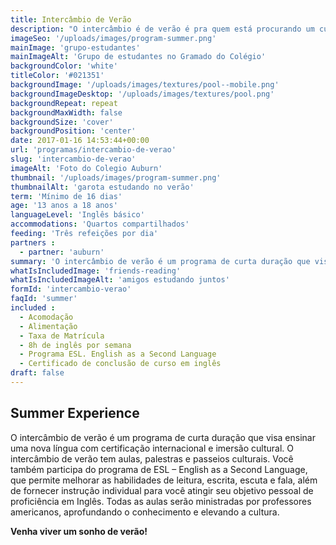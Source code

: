 ```yaml
---
title: Intercâmbio de Verão
description: "O intercâmbio é de verão é pra quem está procurando um curso de curta direção e quer aproveitar o verão"
imageSeo: '/uploads/images/program-summer.png'
mainImage: 'grupo-estudantes'
mainImageAlt: 'Grupo de estudantes no Gramado do Colégio'
backgroundColor: 'white'
titleColor: '#021351'
backgroundImage: '/uploads/images/textures/pool--mobile.png'
backgroundImageDesktop: '/uploads/images/textures/pool.png'
backgroundRepeat: repeat
backgroundMaxWidth: false
backgroundSize: 'cover'
backgroundPosition: 'center'
date: 2017-01-16 14:53:44+00:00
url: 'programas/intercambio-de-verao'
slug: 'intercambio-de-verao'
imageAlt: 'Foto do Colegio Auburn'
thumbnail: '/uploads/images/program-summer.png'
thumbnailAlt: 'garota estudando no verão'
term: 'Mínimo de 16 dias'
age: '13 anos a 18 anos'
languageLevel: 'Inglês básico'
accommodations: 'Quartos compartilhados'
feeding: 'Três refeições por dia'
partners :
  - partner: 'auburn'
summary: 'O intercâmbio de verão é um programa de curta duração que visa ensinar uma nova língua com certificação internacional e imersão cultural.'
whatIsIncludedImage: 'friends-reading'
whatIsIncludedImageAlt: 'amigos estudando juntos'
formId: 'intercambio-verao'
faqId: 'summer'
included :
  - Acomodação
  - Alimentação
  - Taxa de Matrícula
  - 8h de inglês por semana
  - Programa ESL. English as a Second Language
  - Certificado de conclusão de curso em inglês
draft: false
---
```


## Summer Experience

O intercâmbio de verão é um programa de curta duração que visa ensinar uma nova língua com certificação internacional e imersão cultural. O intercâmbio de verão tem aulas, palestras e passeios culturais. Você também participa do programa de ESL – English as a Second Language, que permite melhorar as habilidades de leitura, escrita, escuta e fala, além de fornecer instrução individual para você atingir seu objetivo pessoal de proficiência em Inglês. Todas as aulas serão ministradas por professores americanos, aprofundando o conhecimento e elevando a cultura.

**Venha viver um sonho de verão!**

